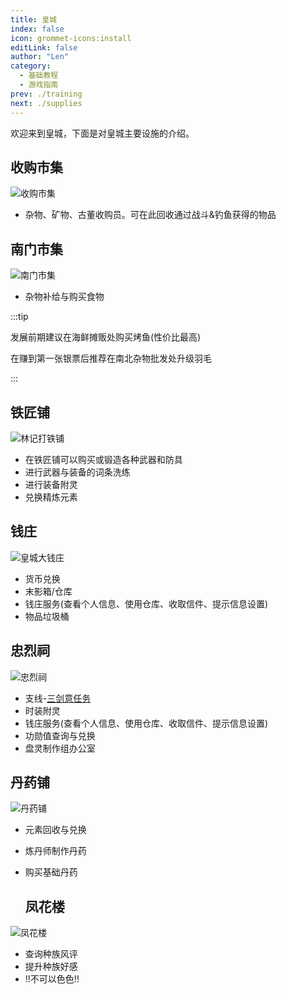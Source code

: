 ```yaml
---
title: 皇城
index: false
icon: grommet-icons:install
editLink: false
author: "Len"
category:
  - 基础教程
  - 游戏指南
prev: ./training
next: ./supplies
---
```


 欢迎来到皇城，下面是对皇城主要设施的介绍。

## 收购市集

![收购市集](https://s21.ax1x.com/2024/12/23/pAXrAqU.png)

- 杂物、矿物、古董收购员。可在此回收通过战斗&钓鱼获得的物品

## 南门市集

![南门市集](https://s21.ax1x.com/2024/12/23/pAXr6oQ.png)

- 杂物补给与购买食物

:::tip

发展前期建议在海鲜摊贩处购买烤鱼(性价比最高)

在赚到第一张银票后推荐在南北杂物批发处升级羽毛

:::

## 铁匠铺

![林记打铁铺](https://s21.ax1x.com/2024/12/23/pAXr3qO.png)

- 在铁匠铺可以购买或锻造各种武器和防具
- 进行武器与装备的词条洗练
- 进行装备附灵
- 兑换精炼元素

## 钱庄

![皇城大钱庄](https://s21.ax1x.com/2024/12/23/pAXrLWR.png)

- 货币兑换
- 末影箱/仓库
- 钱庄服务(查看个人信息、使用仓库、收取信件、提示信息设置)
- 物品垃圾桶

## 忠烈祠

![忠烈祠](https://s21.ax1x.com/2024/12/23/pAXsV6P.png)

- 支线-[三剑意任务](/stories/sidestory/三剑意任务)
- 时装附灵
- 钱庄服务(查看个人信息、使用仓库、收取信件、提示信息设置)
- 功勋值查询与兑换
- 盘灵制作组办公室

## 丹药铺

![丹药铺](https://s21.ax1x.com/2024/12/23/pAXslfs.png)

- 元素回收与兑换

- 炼丹师制作丹药

- 购买基础丹药

  ## 凤花楼

![凤花楼](https://s21.ax1x.com/2024/12/23/pAXsDpR.png)

- 查询种族风评
- 提升种族好感
- !!不可以色色!!
